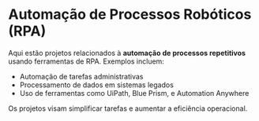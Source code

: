 # Automação de Processos Robóticos (RPA)

Aqui estão projetos relacionados à **automação de processos repetitivos** usando ferramentas de RPA. Exemplos incluem:

- Automação de tarefas administrativas
- Processamento de dados em sistemas legados
- Uso de ferramentas como UiPath, Blue Prism, e Automation Anywhere

Os projetos visam simplificar tarefas e aumentar a eficiência operacional.
